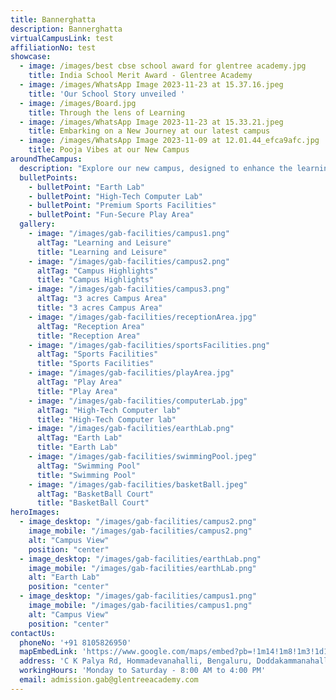 ```yaml
---
title: Bannerghatta
description: Bannerghatta
virtualCampusLink: test
affiliationNo: test
showcase:
  - image: /images/best cbse school award for glentree academy.jpg
    title: India School Merit Award - Glentree Academy
  - image: /images/WhatsApp Image 2023-11-23 at 15.37.16.jpeg
    title: 'Our School Story unveiled '
  - image: /images/Board.jpg
    title: Through the lens of Learning
  - image: /images/WhatsApp Image 2023-11-23 at 15.33.21.jpeg
    title: Embarking on a New Journey at our latest campus
  - image: /images/WhatsApp Image 2023-11-09 at 12.01.44_efca9afc.jpg
    title: Pooja Vibes at our New Campus
aroundTheCampus:
  description: "Explore our new campus, designed to enhance the learning experience with modern facilities and resources."
  bulletPoints:
    - bulletPoint: "Earth Lab"
    - bulletPoint: "High-Tech Computer Lab"
    - bulletPoint: "Premium Sports Facilities"
    - bulletPoint: "Fun-Secure Play Area"
  gallery:
    - image: "/images/gab-facilities/campus1.png"
      altTag: "Learning and Leisure"
      title: "Learning and Leisure"
    - image: "/images/gab-facilities/campus2.png"
      altTag: "Campus Highlights"
      title: "Campus Highlights"
    - image: "/images/gab-facilities/campus3.png"
      altTag: "3 acres Campus Area"
      title: "3 acres Campus Area"
    - image: "/images/gab-facilities/receptionArea.jpg"
      altTag: "Reception Area"
      title: "Reception Area"
    - image: "/images/gab-facilities/sportsFacilities.png"
      altTag: "Sports Facilities"
      title: "Sports Facilities"
    - image: "/images/gab-facilities/playArea.jpg"
      altTag: "Play Area"
      title: "Play Area"
    - image: "/images/gab-facilities/computerLab.jpg"
      altTag: "High-Tech Computer lab"
      title: "High-Tech Computer lab"
    - image: "/images/gab-facilities/earthLab.png"
      altTag: "Earth Lab"
      title: "Earth Lab"
    - image: "/images/gab-facilities/swimmingPool.jpeg"
      altTag: "Swimming Pool"
      title: "Swimming Pool"
    - image: "/images/gab-facilities/basketBall.jpeg"
      altTag: "BasketBall Court"
      title: "BasketBall Court"
heroImages:
  - image_desktop: "/images/gab-facilities/campus2.png"
    image_mobile: "/images/gab-facilities/campus2.png"
    alt: "Campus View"
    position: "center"
  - image_desktop: "/images/gab-facilities/earthLab.png"
    image_mobile: "/images/gab-facilities/earthLab.png"
    alt: "Earth Lab"
    position: "center"
  - image_desktop: "/images/gab-facilities/campus1.png"
    image_mobile: "/images/gab-facilities/campus1.png"
    alt: "Campus View"
    position: "center"
contactUs:
  phoneNo: '+91 8105826950'
  mapEmbedLink: 'https://www.google.com/maps/embed?pb=!1m14!1m8!1m3!1d15559.921740228929!2d77.5994554!3d12.8445401!3m2!1i1024!2i768!4f13.1!3m3!1m2!1s0x3bae6be1a2dd9ebb%3A0x9fb79f397d5fedd2!2sGlentree%20Academy%20Bannerghatta!5e0!3m2!1sen!2sin!4v1695325697476!5m2!1sen!2sin'
  address: 'C K Palya Rd, Hommadevanahalli, Bengaluru, Doddakammanahalli, Karnataka 560083'
  workingHours: 'Monday to Saturday - 8:00 AM to 4:00 PM'
  email: admission.gab@glentreeacademy.com
---
```


